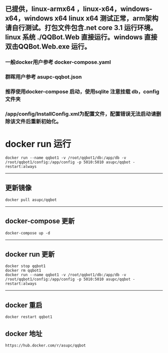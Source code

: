 
## 已提供，linux-armx64 ，linux-x64，windows-x64，windows x64 linux x64 测试正常，arm架构请自行测试。打包文件包含.net core 3.1 运行环境。linux 系统 ./QQBot.Web 直接运行。windows 直接双击QQBot.Web.exe 运行。

### 一般docker用户参考 docker-compose.yaml
### 群晖用户参考 asupc-qqbot.json
### 推荐使用docker-compose 启动，使用sqlite 注意挂载 db，config 文件夹
### /app/config/InstallConfig.xml为配置文件，配置错误无法启动请删除该文件后重新初始化。

# docker run 运行 

```
docker run --name qqbot1 -v /root/qqbot1/db:/app/db -v /root/qqbot1/config:/app/config -p 5010:5010 asupc/qqbot -restart:always
```

---
更新镜像
---

```
docker pull asupc/qqbot
```

 ---
 docker-compose 更新
 ---
 ```
 docker-compose up -d
 ```
 
 ---
 docker run 更新
 ---
 ```
 docker stop qqbot1
 docker rm qqbot1
 docker run --name qqbot1 -v /root/qqbot1/db:/app/db -v /root/qqbot1/config:/app/config -p 5010:5010 asupc/qqbot -restart:always
 ```

 ---
 docker 重启
 ---
 
 ```
 docker restart qqbot1
 ```

## docker 地址
```
https://hub.docker.com/r/asupc/qqbot

```
